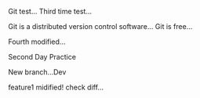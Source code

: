 Git test...
Third time test...

Git is a distributed version control software...
Git is free...


Fourth modified...

Second Day Practice

New branch...Dev

feature1 midified!
check diff...
